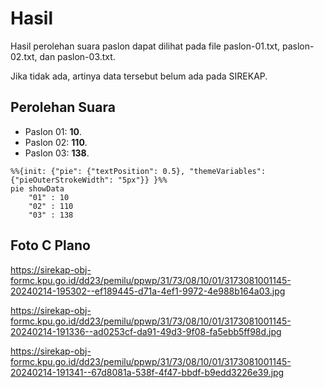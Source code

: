 # Hasil

Hasil perolehan suara paslon dapat dilihat pada file paslon-01.txt, paslon-02.txt, dan paslon-03.txt.

Jika tidak ada, artinya data tersebut belum ada pada SIREKAP.

## Perolehan Suara

 * Paslon 01: **10**.
 * Paslon 02: **110**.
 * Paslon 03: **138**.

```mermaid
%%{init: {"pie": {"textPosition": 0.5}, "themeVariables": {"pieOuterStrokeWidth": "5px"}} }%%
pie showData
    "01" : 10
    "02" : 110
    "03" : 138
```
## Foto C Plano

https://sirekap-obj-formc.kpu.go.id/dd23/pemilu/ppwp/31/73/08/10/01/3173081001145-20240214-195302--ef189445-d71a-4ef1-9972-4e988b164a03.jpg

https://sirekap-obj-formc.kpu.go.id/dd23/pemilu/ppwp/31/73/08/10/01/3173081001145-20240214-191336--ad0253cf-da91-49d3-9f08-fa5ebb5ff98d.jpg

https://sirekap-obj-formc.kpu.go.id/dd23/pemilu/ppwp/31/73/08/10/01/3173081001145-20240214-191341--67d8081a-538f-4f47-bbdf-b9edd3226e39.jpg
